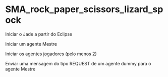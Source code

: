 # SMA_rock_paper_scissors_lizard_spock

Iniciar o Jade a partir do Eclipse

Iniciar um agente Mestre

Iniciar os agentes jogadores (pelo menos 2)

Enviar uma mensagem do tipo REQUEST de um agente dummy para o agente Mestre